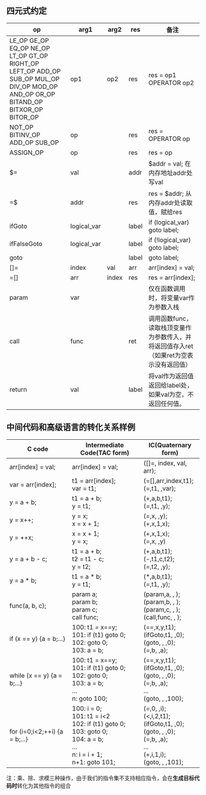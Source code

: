 ## 四元式约定
|op|arg1|arg2|res|备注
|-|-|-|-|-
|LE_OP GE_OP EQ_OP NE_OP LT_OP GT_OP RIGHT_OP LEFT_OP ADD_OP SUB_OP MUL_OP DIV_OP MOD_OP AND_OP OR_OP BITAND_OP BITXOR_OP BITOR_OP|op1|op2|res|res = op1 OPERATOR op2
|NOT_OP BITINV_OP ADD_OP SUB_OP|op||res|res = OPERATOR op
|ASSIGN_OP|op||res|res = op
|\$=|val||addr|$addr = val; 在内存地址addr处写val
|=\$|addr||res|res = $addr; 从内存addr处读取值，赋给res
|ifGoto|logical_var||label|if (logical_var) goto label;
|ifFalseGoto|logical_var||label|if (!logical_var) goto label;
|goto|||label|goto label;
|[]=|index|val|arr|arr[index] = val;
|=[]|arr|index|res|res = arr[index];
|param|var|||仅在函数调用时，将变量var作为参数入栈
|call|func||ret|调用函数func，读取栈顶变量作为参数传入，并将返回值存入ret（如果ret为空表示没有返回值）
|return|val||label|将val作为返回值返回给label处，如果val为空，不返回任何值。

## 中间代码和高级语言的转化关系样例
|C code|Intermediate Code(TAC form)|IC(Quaternary form)
|-|-|-
|arr[index] = val;|arr[index] = val;|([]=, index, val, arr);
|var = arr[index];|t1 = arr[index];<br>var = t1;|(=[],arr,index,t1);<br>(=,t1, ,var);
|y = a + b;|t1 = a + b;<br> y = t1;|(+,a,b,t1);<br>(=,t1, ,y);
|y = x++;|y = x;<br> x = x + 1;|(=,x, ,y);<br> (+,x,1,x);
|y = ++x;|x = x + 1;<br> y = x;|(+,x,1,x);<br> (=,x, ,y)
|y = a + b - c;|t1 = a + b;<br> t2 = t1 - c;<br> y = t2;|(+,a,b,t1);<br>(-,t1,c,t2);<br>(=,t2, ,y);
|y = a \* b;|t1 = a \* b; <br>y = t1;|(\*,a,b,t1);<br>(=,t1, ,y);
|func(a, b, c);|param a; <br>param b; <br>param c; <br>call func;|(param,a, , );<br>(param,b, , );<br>(param,c, , );<br>(call,func, , );
|if (x == y) {a = b;...}|100: t1 = x==y;<br>101: if (t1) goto 0;<br>102: goto 0;<br>103: a = b;|(==,x,y,t1);<br>(ifGoto,t1, ,0);<br>(goto, , ,0);<br>(=,b, ,a);
|while (x == y) {a = b;...}|100: t1 = x==y;<br>101: if (t1) goto 0;<br>102: goto 0;<br>103: a = b;<br>...<br>n: goto 100;|(==,x,y,t1);<br>(ifGoto,t1, ,0);<br>(goto, , ,0);<br>(=,b, ,a);<br>...<br>(goto, , ,100);
|for (i=0;i<2;++i) {a = b;...}|100: i = 0;<br>101: t1 = i<2<br>102: if (t1) goto 0;<br>103: goto 0;<br>104: a = b;<br>...<br>n: i = i + 1;<br>n+1: goto 101;|(=,0, ,i);<br>(<,i,2,t1);<br>(ifGoto,t1, ,0);<br>(goto, , ,0);<br>(=,b, ,a);<br>...<br>(+,i,1,i);<br>(goto, , ,101);


注：乘、除、求模三种操作，由于我们的指令集不支持相应指令，会在**生成目标代码时**转化为其他指令的组合
